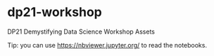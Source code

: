 # dp21-workshop
DP21 Demystifying Data Science Workshop Assets

Tip: you can use https://nbviewer.jupyter.org/ to read the notebooks.
